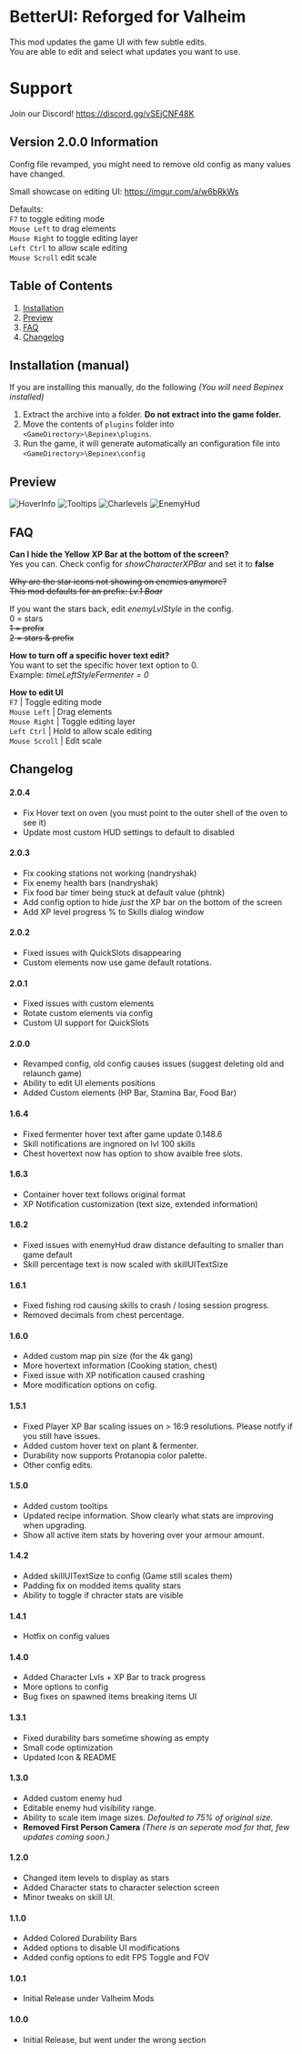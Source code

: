 
# BetterUI: Reforged for Valheim
This mod updates the game UI with few subtle edits.  
You are able to edit and select what updates you want to use. 

# Support
Join our Discord! https://discord.gg/vSEjCNF48K

## Version 2.0.0 Information
Config file revamped, you might need to remove old config as many values have changed.

Small showcase on editing UI: https://imgur.com/a/w6bRkWs 

Defaults:  
`F7` to toggle editing mode  
`Mouse Left` to drag elements  
`Mouse Right` to toggle editing layer  
`Left Ctrl` to allow scale editing  
`Mouse Scroll` edit scale  
  

## Table of Contents
1. [Installation](#Installation-(manual))
2. [Preview](#Preview)
3. [FAQ](#FAQ)
4. [Changelog](#Changelog)  

## Installation (manual)

If you are installing this manually, do the following _(You will need Bepinex installed)_

1. Extract the archive into a folder. **Do not extract into the game folder.**
2. Move the contents of `plugins` folder into `<GameDirectory>\Bepinex\plugins`.
3. Run the game, it will generate automatically an configuration file into `<GameDirectory>\Bepinex\config`

## Preview
![HoverInfo](https://i.nyah.moe/Rbb2l.png)
![Tooltips](https://i.nyah.moe/Rwitl.png)
![Charlevels](https://i.nyah.moe/Rwk8I.png)
![EnemyHud](https://i.nyah.moe/RwNht.png)

## FAQ
__Can I hide the Yellow XP Bar at the bottom of the screen?__  
Yes you can. Check config for _showCharacterXPBar_ and set it to __false__  

~~Why are the star icons not showing on enemies anymore?~~  
~~This mod defaults for an prefix: _Lv.1 Boar_~~ 

If you want the stars back, edit _enemyLvlStyle_ in the config.  
0 = stars  
~~1 = prefix~~     
~~2 = stars & prefix~~

__How to turn off a specific hover text edit?__  
You want to set the specific hover text option to 0.  
Example: _timeLeftStyleFermenter = 0_

__How to edit UI__  
`F7` | Toggle editing mode  
`Mouse Left` | Drag elements  
`Mouse Right` | Toggle editing layer  
`Left Ctrl` | Hold to allow scale editing  
`Mouse Scroll` | Edit scale  

## Changelog
#### 2.0.4
 - Fix Hover text on oven (you must point to the outer shell of the oven to see it)
 - Update most custom HUD settings to default to disabled
#### 2.0.3
 - Fix cooking stations not working (nandryshak)
 - Fix enemy health bars (nandryshak)
 - Fix food bar timer being stuck at default value (phtnk)
 - Add config option to hide _just_ the XP bar on the bottom of the screen
 - Add XP level progress % to Skills dialog window
#### 2.0.2
- Fixed issues with QuickSlots disappearing
- Custom elements now use game default rotations.
#### 2.0.1
- Fixed issues with custom elements
- Rotate custom elements via config
- Custom UI support for QuickSlots
#### 2.0.0 
- Revamped config, old config causes issues (suggest deleting old and relaunch game)
- Ability to edit UI elements positions
- Added Custom elements (HP Bar, Stamina Bar, Food Bar)
#### 1.6.4
- Fixed fermenter hover text after game update 0.148.6
- Skill notifications are ingnored on lvl 100 skills
- Chest hovertext now has option to show avaible free slots.
#### 1.6.3
- Container hover text follows original format
- XP Notification customization (text size, extended information)
#### 1.6.2
- Fixed issues with enemyHud draw distance defaulting to smaller than game default
- Skill percentage text is now scaled with skillUITextSize
#### 1.6.1
- Fixed fishing rod causing skills to crash / losing session progress.
- Removed decimals from chest percentage.
#### 1.6.0
- Added custom map pin size (for the 4k gang)
- More hovertext information (Cooking station, chest)
- Fixed issue with XP notification caused crashing
- More modification options on cofig.
#### 1.5.1
- Fixed Player XP Bar scaling issues on > 16:9 resolutions. Please notify if you still have issues.
- Added custom hover text on plant & fermenter.
- Durability now supports Protanopia color palette.
- Other config edits.
#### 1.5.0
- Added custom tooltips
- Updated recipe information. Show clearly what stats are improving when upgrading.
- Show all active item stats by hovering over your armour amount.
#### 1.4.2
- Added skillUITextSize to config (Game still scales them)
- Padding fix on modded items quality stars
- Ability to toggle if chracter stats are visible 
#### 1.4.1
- Hotfix on config values
#### 1.4.0
- Added Character Lvls + XP Bar to track progress
- More options to config
- Bug fixes on spawned items breaking items UI
#### 1.3.1
- Fixed durability bars sometime showing as empty
- Small code optimization
- Updated Icon & README
#### 1.3.0
- Added custom enemy hud
- Editable enemy hud visibility range.
- Ability to scale item image sizes. _Defaulted to 75% of original size._
- **Removed First Person Camera** _(There is an seperate mod for that, few updates coming soon.)_
#### 1.2.0
- Changed item levels to display as stars
- Added Character stats to character selection screen
- Minor tweaks on skill UI.
#### 1.1.0
- Added Colored Durability Bars
- Added options to disable UI modifications
- Added config options to edit FPS Toggle and FOV

#### 1.0.1
- Initial Release under Valheim Mods
#### 1.0.0
- Initial Release, but went under the wrong section